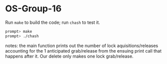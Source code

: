 # OS-Group-16
Run `make` to build the code; run `chash` to test it.

```sh
prompt> make
prompt> ./chash
```

notes:  the main function prints out the number of lock aquisitions/releases accounting
        for the 1 anticipated grab/release from the ensuing print call that happens after it.
        Our delete only makes one lock grab/release.

